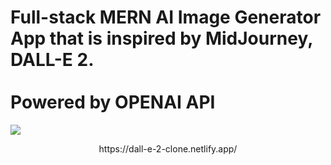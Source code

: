 <h1 classname="bold"> Full-stack MERN AI Image Generator App that is inspired by MidJourney, DALL-E 2. <br> <br>Powered by OPENAI API<br> </h1>

<img src="https://user-images.githubusercontent.com/91045673/218452998-83134ace-4e33-4b78-9c75-53111ca90a2e.png" />

<p align="center">https://dall-e-2-clone.netlify.app/</p>
